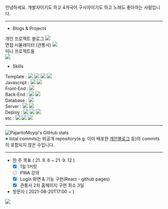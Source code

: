 안녕하세요. 개발자이기도 하고 4개국어 구사자이기도 하고 노래도 좋아하는 사람입니다.

***


- Blogs & Projects

개인 프로젝트 블로그 <a href="https://www.pajaritoprojects.com" rel="noreferrer" target="_blank"><img src="https://img.shields.io/static/v1?label=Blog&message=Pajarito Projects Blog&color=<COLOR>"/></a>
<br>
면접 시뮬레이터 (관통사) <a href="https://pajaritomoyqi.github.io/Tour_Interview" rel="noreferrer" target="_blank"><img src="https://img.shields.io/static/v1?label=Project&message=관통사 2차 면접 시뮬레이터&color=<COLOR>"/></a>
<br>
미니 프로젝트들
<br>
<a href="https://pajaritomoyqi.github.io/TEAMHYENA-REACT-Login" rel="noreferrer" target="_blank"><img src="https://img.shields.io/static/v1?label=Mini&message=로그인 프로젝트&color=<COLOR>"/></a>

- Skills

Template : 
<img src="https://img.shields.io/badge/HTML5-E34F26?style=flat-square&logo=HTML5&logoColor=white"/>
<img src="https://img.shields.io/badge/EJS-b4ca65?style=flat-square&logoColor=white"/>
<img src="https://img.shields.io/badge/CSS3-1572B6?style=flat-square&logo=CSS3&logoColor=white"/>
<img src="https://img.shields.io/badge/Bootstrap-7952B3?style=flat-square&logo=Bootstrap&logoColor=white"/>
<br>
Javascript : 
<img src="https://img.shields.io/badge/Javascript-F7DF1E?style=flat-square&logo=JavaScript&logoColor=white"/>
<img src="https://img.shields.io/badge/D3.js-F9A03C?style=flat-square&logo=D3.js&logoColor=white"/>
<br>
Front-End : 
<img src="https://img.shields.io/badge/React-61DAFB?style=flat-square&logo=React&logoColor=white"/>
<br>
Back-End :
<img src="https://img.shields.io/badge/Node.js-339933?style=flat-square&logo=Node.js&logoColor=white"/>
<img src="https://img.shields.io/badge/Express-000000?style=flat-square&logo=Express&logoColor=white"/>
<br>
Database : 
<img src="https://img.shields.io/badge/MongoDB-47A248?style=flat-square&logo=MongoDB&logoColor=white"/>
<br>
Server : 
<img src="https://img.shields.io/badge/Linux-FCC624?style=flat-square&logo=Linux&logoColor=white"/>
<img src="https://img.shields.io/badge/NGINX-009639?style=flat-square&logo=NGINX&logoColor=white"/>
<br>
Deploy : 
<img src="https://img.shields.io/badge/DigitalOcean-0080FF?style=flat-square&logo=DigitalOcean&logoColor=white"/>
<img src="https://img.shields.io/badge/Heroku-430098?style=flat-square&logo=Heroku&logoColor=white"/>
<img src="https://img.shields.io/badge/GithubPages-181717?style=flat-square&logo=GitHub&logoColor=white"/>
<br>
etc : 
<img src="https://img.shields.io/badge/PWA-354A78?style=flat-square&logoColor=white"/>
<img src="https://img.shields.io/badge/Responsive-6E85B2?style=flat-square&logoColor=white"/>
<img src="https://img.shields.io/badge/WebCrawling-B1D4E0?style=flat-square&logoColor=white"/>

***

![PajaritoMoyqi's GitHub stats](https://github-readme-stats.vercel.app/api?username=PajaritoMoyqi&show_icons=true&theme=radical)
<br>
&#8251; total commits는 비공개 repository(e.g. 이미 배포한 [개인블로그](http://www.pajaritoprojects.com "작은새 블로그") 등)의 commits이 포함되지 않은 수입니다.

***

- 한 주 목표 ( 21. 9. 6 ~ 21. 9. 12 )
  - [x] 1일 1커밋
  - [ ] PWA 강의
  - [x] Login 화면 & 기능 구현(React - github pages)
  - [x] 관통사 2차 홈페이지 구현 최소 3일

- 방문자 ( 2021-08-20T17:00 ~  )

<a href="https://hits.seeyoufarm.com"><img src="https://hits.seeyoufarm.com/api/count/incr/badge.svg?url=https%3A%2F%2Fgithub.com%2FPajaritoMoyqi&count_bg=%2379C83D&title_bg=%23555555&icon=&icon_color=%23E7E7E7&title=hits&edge_flat=false"/></a>